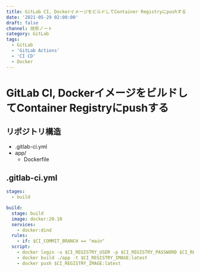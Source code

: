 ```yaml
---
title: GitLab CI, DockerイメージをビルドしてContainer Registryにpushする
date: '2021-05-29 02:00:00'
draft: false
channel: 技術ノート
category: GitLab
tags:
  - GitLab
  - 'GitLab Actions'
  - 'CI CD'
  - Docker
---
```


# GitLab CI, DockerイメージをビルドしてContainer Registryにpushする

## リポジトリ構造

- .gitlab-ci.yml
- app/
    - Dockerfile


## .gitlab-ci.yml

```yaml
stages:
  - build

build:
  stage: build
  image: docker:20.10
  services:
    - docker:dind
  rules:
    - if: $CI_COMMIT_BRANCH == "main"
  script:
    - docker login -u $CI_REGISTRY_USER -p $CI_REGISTRY_PASSWORD $CI_REGISTRY
    - docker build ./app -t $CI_REGISTRY_IMAGE:latest
    - docker push $CI_REGISTRY_IMAGE:latest
```
